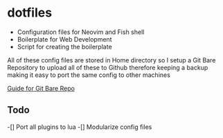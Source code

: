 # dotfiles

- Configuration files for Neovim and Fish shell
- Boilerplate for Web Development
- Script for creating the boilerplate

All of these config files are stored in Home directory so I setup a Git Bare Repository to upload all of these to Github therefore keeping a backup making it easy to port the same config to other machines

[Guide for Git Bare Repo](https://www.atlassian.com/git/tutorials/dotfiles)

## Todo

  -[] Port all plugins to lua
  -[] Modularize config files
